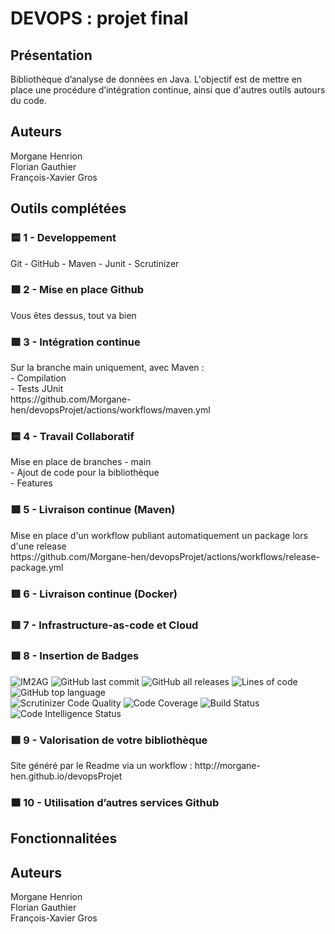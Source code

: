 <h1>DEVOPS : projet final</h1>
<h2>Présentation</h2> Bibliothèque d’analyse de donnèes en Java. L'objectif est de mettre en place une procédure d’intégration continue, ainsi que d'autres outils autours du code. 
<section>
<h2>Auteurs</h2>
 <p>
 Morgane Henrion<br />
 Florian Gauthier<br />
 François-Xavier Gros
</p>
</section>
	<h2>Outils complétées
	</h3>
	<h3>🟨 1 - Developpement </h3> Git - GitHub - Maven - Junit - Scrutinizer 
	<h3>🟩 2 - Mise en place Github</h3> Vous êtes dessus, tout va bien 
	<h3>🟩 3 - Intégration continue</h3>
	<p> Sur la branche main uniquement, avec Maven :
		<br /> - Compilation
		<br /> - Tests JUnit
		<br /> https://github.com/Morgane-hen/devopsProjet/actions/workflows/maven.yml 
	</p>
	<h3>🟨 4 - Travail Collaboratif</h3>
	<p> Mise en place de branches - main
		<br /> - Ajout de code pour la bibliothèque 
		<br /> - Features 
	</p>
	<h3>🟩 5 - Livraison continue (Maven)</h3>
	<p>Mise en place d'un workflow publiant automatiquement un package lors d'une release
		<br /> https://github.com/Morgane-hen/devopsProjet/actions/workflows/release-package.yml
	</p>
	<h3>🟥 6 - Livraison continue (Docker)</h3>
	<h3>🟥 7 - Infrastructure-as-code et Cloud</h3>
	<h3>🟩 8 - Insertion de Badges</h3>
	<p>
		<img alt="IM2AG" src="https://img.shields.io/badge/IM2AG-Seal%20of%20Quality-blue">
			<img alt="GitHub last commit" src="https://img.shields.io/github/last-commit/Morgane-hen/devopsProjet">
				<img alt="GitHub all releases" src="https://img.shields.io/github/downloads/Morgane-hen/devopsProjet/total">
					<img alt="Lines of code" src="https://img.shields.io/tokei/lines/github/Morgane-hen/devopsProjet">
						<img alt="GitHub top language" src="https://img.shields.io/github/languages/top/Morgane-hen/devopsProjet">
							<br />
							<img alt="Scrutinizer Code Quality" src="https://scrutinizer-ci.com/g/Morgane-hen/devopsProjet/badges/quality-score.png?b=main">
								<img alt="Code Coverage" src="https://scrutinizer-ci.com/g/Morgane-hen/devopsProjet/badges/coverage.png?b=main">
									<img alt="Build Status" src="https://scrutinizer-ci.com/g/Morgane-hen/devopsProjet/badges/build.png?b=main">
										<img alt="Code Intelligence Status" src="https://scrutinizer-ci.com/g/Morgane-hen/devopsProjet/badges/code-intelligence.svg?b=main">
										</p>
										<h3>🟩 9 - Valorisation de votre bibliothèque</h3> Site généré par le Readme via un workflow : http://morgane-hen.github.io/devopsProjet 
										<h3>🟧 10 - Utilisation d’autres services Github</h3>
									</section>
									<section>
										<h2>Fonctionnalitées</h2>
									</section>
									<section>
										<h2>Auteurs</h2>
										<p> Morgane Henrion
											<br /> Florian Gauthier
											<br /> François-Xavier Gros 
										</p>
									</section>
